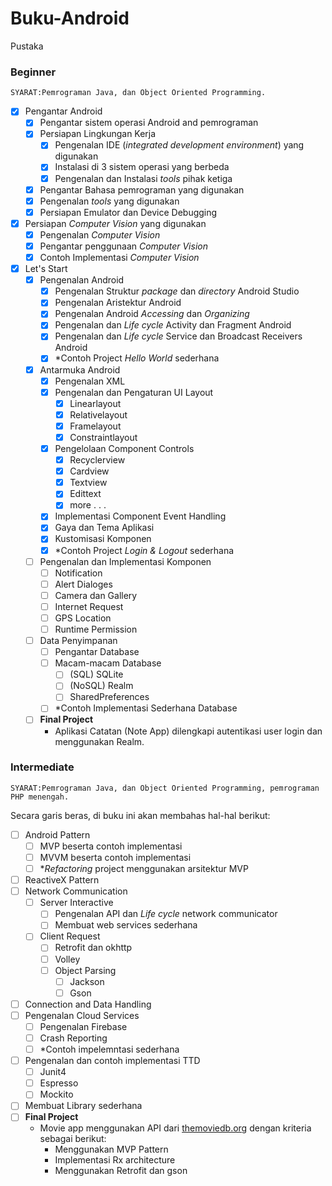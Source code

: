 # Buku-Android
Pustaka

### Beginner

`SYARAT:Pemrograman Java, dan Object Oriented Programming.`
- [x] Pengantar Android
  - [x] Pengantar sistem operasi Android and pemrograman
  - [x] Persiapan Lingkungan Kerja
    - [x] Pengenalan IDE (_integrated development environment_) yang digunakan
    - [x] Instalasi di 3 sistem operasi yang berbeda
    - [x] Pengenalan dan Instalasi _tools_ pihak ketiga
  - [x] Pengantar Bahasa pemrograman yang digunakan
  - [x] Pengenalan _tools_ yang digunakan
  - [x] Persiapan Emulator dan Device Debugging
- [x] Persiapan _Computer Vision_ yang digunakan
  - [x] Pengenalan _Computer Vision_
  - [x] Pengantar penggunaan _Computer Vision_
  - [x] Contoh Implementasi _Computer Vision_
- [x] Let's Start
  - [x] Pengenalan Android
    - [x] Pengenalan Struktur _package_ dan _directory_ Android Studio
    - [x] Pengenalan Aristektur Android
    - [x] Pengenalan Android _Accessing_ dan _Organizing_
    - [x] Pengenalan dan _Life cycle_ Activity dan Fragment Android
    - [x] Pengenalan dan _Life cycle_ Service dan Broadcast Receivers Android
    - [x] *Contoh Project _Hello World_ sederhana
  - [x] Antarmuka Android
    - [x] Pengenalan XML
    - [x] Pengenalan dan Pengaturan UI Layout
      - [x] Linearlayout
      - [x] Relativelayout
      - [x] Framelayout
      - [x] Constraintlayout
    - [x] Pengelolaan Component Controls
      - [x] Recyclerview
      - [x] Cardview
      - [x] Textview
      - [x] Edittext
      - [x] more . . .
    - [x] Implementasi Component Event Handling
    - [x] Gaya dan Tema Aplikasi
    - [x] Kustomisasi Komponen
    - [x] *Contoh Project _Login & Logout_ sederhana
  - [ ] Pengenalan dan Implementasi Komponen
    - [ ] Notification
    - [ ] Alert Dialoges
    - [ ] Camera dan Gallery
    - [ ] Internet Request
    - [ ] GPS Location
    - [ ] Runtime Permission
  - [ ] Data Penyimpanan
    - [ ] Pengantar Database
    - [ ] Macam-macam Database
      - [ ] (SQL) SQLite
      - [ ] (NoSQL) Realm
      - [ ] SharedPreferences
    - [ ] *Contoh Implementasi Sederhana Database
  - [ ] **Final Project**
    - Aplikasi Catatan (Note App) dilengkapi autentikasi user login dan menggunakan Realm.
  


### Intermediate

`SYARAT:Pemrograman Java, dan Object Oriented Programming, pemrograman PHP menengah.`

Secara garis beras, di buku ini akan membahas hal-hal berikut:
- [ ] Android Pattern
  - [ ] MVP beserta contoh implementasi
  - [ ] MVVM beserta contoh implementasi
  - [ ] *_Refactoring_ project menggunakan arsitektur MVP
- [ ] ReactiveX Pattern
- [ ] Network Communication
    - [ ] Server Interactive
      - [ ] Pengenalan API dan _Life cycle_ network communicator
      - [ ] Membuat web services sederhana
    - [ ] Client Request
      - [ ] Retrofit dan okhttp
      - [ ] Volley
      - [ ] Object Parsing
        - [ ] Jackson
        - [ ] Gson
- [ ] Connection and Data Handling
- [ ] Pengenalan Cloud Services
  - [ ] Pengenalan Firebase
  - [ ] Crash Reporting
  - [ ] *Contoh impelemntasi sederhana
- [ ] Pengenalan dan contoh implementasi TTD
  - [ ] Junit4
  - [ ] Espresso
  - [ ] Mockito
- [ ] Membuat Library sederhana
- [ ] **Final Project**
  - Movie app menggunakan API dari [themoviedb.org](themoviedb.org) dengan kriteria sebagai berikut:
    - Menggunakan MVP Pattern
    - Implementasi Rx architecture
    - Menggunakan Retrofit dan gson
